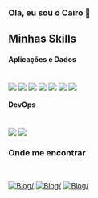 ### Ola, eu sou o Cairo 👋
 
## Minhas Skills
#### Aplicações e Dados
<div style='display:inline_block'><br/>
<img align ='center'  src='https://img.shields.io/badge/HTML5-323330?style=for-the-badge&logo=html5&logoColor=E34F26'>
<img align ='center'  src='https://img.shields.io/badge/PHP-777BB4?style=for-the-badge&logo=php&logoColor=white' >
<img align ='center'  src='https://img.shields.io/badge/MySQL-00000F?style=for-the-badge&logo=mysql&logoColor=white'>
<img align ='center'  src='https://img.shields.io/badge/Python-14354C?style=for-the-badge&logo=python&logoColor=white' >
<img align ='center'  src='https://img.shields.io/badge/JavaScript-F7DF1E?style=for-the-badge&logo=javascript&logoColor=black' >
<img align ='center'  src='https://img.shields.io/badge/React-20232A?style=for-the-badge&logo=react&logoColor=61DAFB' >
<img align ='center'  src='https://img.shields.io/badge/React_Native-20232A?style=for-the-badge&logo=react&logoColor=61DAFB' >
 
</div>

#### DevOps

<div style='display:inline_block'><br/>
<img align ='center'  src='https://img.shields.io/badge/GitHub-100000?style=for-the-badge&logo=github&logoColor=white' >
 <img align ='center'  src='https://img.shields.io/badge/GitLab-330F63?style=for-the-badge&logo=gitlab&logoColor=white' >
</div>

### Onde me encontrar
  
<div style='display:inline_block'><br/>

[![Blog](	https://img.shields.io/badge/LinkedIn-0077B5?style=for-the-badge&logo=linkedin&logoColor=white)/](https://www.instagram.com/cairo_rib) 
  [![Blog](	https://img.shields.io/badge/WhatsApp-25D366?style=for-the-badge&logo=whatsapp&logoColor=white)/](https://wa.me/5585999607155)
 [![Blog](	https://img.shields.io/badge/Instagram-E4405F?style=for-the-badge&logo=instagram&logoColor=white)/](https://www.instagram.com/cairo_rib)
  
</div>

<!--
**cairorib/cairorib** is a ✨ _special_ ✨ repository because its `README.md` (this file) appears on your GitHub profile.

Here are some ideas to get you started:

- 🔭 I’m currently working on ...
- 🌱 I’m currently learning ...
- 👯 I’m looking to collaborate on ...
- 🤔 I’m looking for help with ...
- 💬 Ask me about ...
- 📫 How to reach me: ...
- 😄 Pronouns: ...
- ⚡ Fun fact: ...
-->
